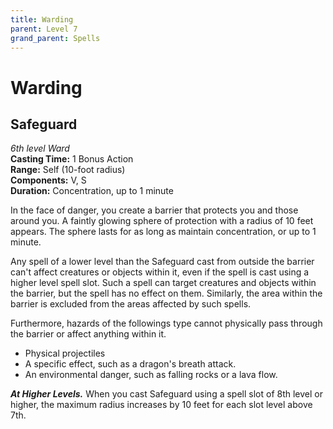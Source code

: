 ```yaml
---
title: Warding
parent: Level 7
grand_parent: Spells
---
```


# Warding

## Safeguard
*6th level Ward*<br>
**Casting Time:** 1 Bonus Action<br>
**Range:** Self (10-foot radius)<br>
**Components:** V, S<br>
**Duration:** Concentration, up to 1 minute

In the face of danger, you create a barrier that protects you and those around you. A faintly glowing sphere of protection with a radius of 10 feet appears. The sphere lasts for as long as maintain concentration, or up to 1 minute.

Any spell of a lower level than the Safeguard cast from outside the barrier can't affect creatures or objects within it, even if the spell is cast using a higher level spell slot. Such a spell can target creatures and objects within the barrier, but the spell has no effect on them. Similarly, the area within the barrier is excluded from the areas affected by such spells.

Furthermore, hazards of the followings type cannot physically pass through the barrier or affect anything within it.

* Physical projectiles
* A specific effect, such as a dragon's breath attack.
* An environmental danger, such as falling rocks or a lava flow.

***At Higher Levels.*** When you cast Safeguard using a spell slot of 8th level or higher, the maximum radius increases by 10 feet for each slot level above 7th.
